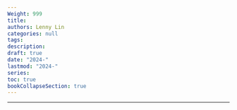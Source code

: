 ```yaml
---
Weight: 999
title: 
authors: Lenny Lin
categories: null
tags: 
description: 
draft: true
date: "2024-"
lastmod: "2024-"
series:
toc: true
bookCollapseSection: true
---
```



<!--more-->

---



